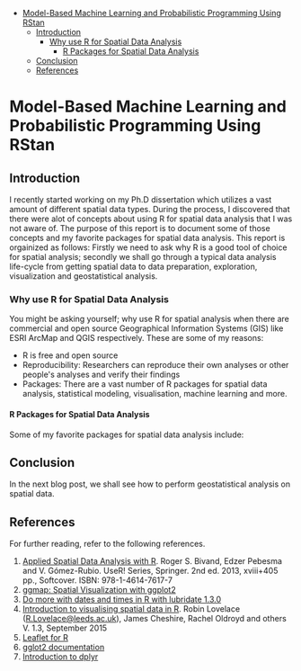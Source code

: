 -   [Model-Based Machine Learning and Probabilistic Programming Using RStan](#model-based-machine-learning-and-probabilistic-programming-using-rstan)
    -   [Introduction](#introduction)
        -   [Why use R for Spatial Data Analysis](#why-use-r-for-spatial-data-analysis)
            -   [R Packages for Spatial Data Analysis](#r-packages-for-spatial-data-analysis)
    -   [Conclusion](#conclusion)
    -   [References](#references)

Model-Based Machine Learning and Probabilistic Programming Using RStan
======================================================================

Introduction
------------

I recently started working on my Ph.D dissertation which utilizes a vast amount of different spatial data types. During the process, I discovered that there were alot of concepts about using R for spatial data analysis that I was not aware of. The purpose of this report is to document some of those concepts and my favorite packages for spatial data analysis. This report is orgainized as follows: Firstly we need to ask why R is a good tool of choice for spatial analysis; secondly we shall go through a typical data analysis life-cycle from getting spatial data to data preparation, exploration, visualization and geostatistical analysis.

### Why use R for Spatial Data Analysis

You might be asking yourself; why use R for spatial analysis when there are commercial and open source Geographical Information Systems (GIS) like ESRI ArcMap and QGIS respectively. These are some of my reasons:

-   R is free and open source
-   Reproducibility: Researchers can reproduce their own analyses or other people's analyses and verify their findings
-   Packages: There are a vast number of R packages for spatial data analysis, statistical modeling, visualisation, machine learning and more.

#### R Packages for Spatial Data Analysis

Some of my favorite packages for spatial data analysis include:

Conclusion
----------

In the next blog post, we shall see how to perform geostatistical analysis on spatial data.

References
----------

For further reading, refer to the following references.

1.  [Applied Spatial Data Analysis with R](http://www.asdar-book.org/). Roger S. Bivand, Edzer Pebesma and V. Gómez-Rubio. UseR! Series, Springer. 2nd ed. 2013, xviii+405 pp., Softcover. ISBN: 978-1-4614-7617-7
2.  [ggmap: Spatial Visualization with ggplot2](https://cran.r-project.org/web/packages/ggmap/ggmap.pdf)
3.  [Do more with dates and times in R with lubridate 1.3.0](https://cran.r-project.org/web/packages/lubridate/vignettes/lubridate.html)
4.  [Introduction to visualising spatial data in R](https://github.com/Robinlovelace/Creating-maps-in-R). Robin Lovelace (<R.Lovelace@leeds.ac.uk>), James Cheshire, Rachel Oldroyd and others V. 1.3, September 2015
5.  [Leaflet for R](http://rstudio.github.io/leaflet/basemaps.html)
6.  [gglot2 documentation](http://docs.ggplot2.org/current/index.html)
7.  [Introduction to dplyr](https://cran.rstudio.com/web/packages/dplyr/vignettes/introduction.html)
